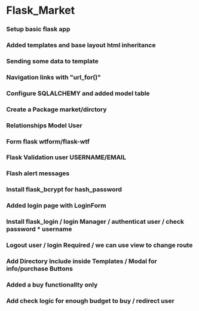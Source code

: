 # Flask_Market

### Setup basic flask app 
### Added templates and base layout html inheritance
### Sending some data to template
### Navigation links with "url_for()"
### Configure SQLALCHEMY and added model table
### Create a Package market/dirctory 
### Relationships Model User
### Form flask wtform/flask-wtf     
### Flask Validation user USERNAME/EMAIL
### Flash alert messages
### Install flask_bcrypt for hash_password
### Added login page with LoginForm
### Install flask_login / login Manager / authenticat user / check password * username
### Logout user / login Required / we can use view to change route
### Add Directory Include inside Templates / Modal for info/purchase Buttons
### Added a buy functionallty only
### Add check logic for enough budget to buy / redirect user   